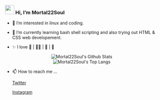 <!---stats credit  (https://github.com/anuraghazra/github-readme-stats)--->

### <img src="https://raw.githubusercontent.com/iampavangandhi/iampavangandhi/master/gifs/Hi.gif" width="30"> Hi, I’m Mortal22Soul
- 👀 I’m interested in linux and coding.
 
- 🌱 I’m currently learning bash shell scripting and also trying out HTML & CSS web developement.
<!--- - 💞️ I’m looking to collaborate on ... --->
- ✨ I love 🥋 | 🏊‍♂️ | 📖 | 📸

<p align="center">
    <img alt="Mortal22Soul's Github Stats" src="https://github-readme-stats.vercel.app/api?username=Mortal22Soul&show_icons=true&hide_border=true&count_private=true&bg_color=161320&text_color=D9E0EE&icon_color=DDB6F2&title_color=96CDFB" />
    <br>
    <img alt="Mortal22Soul's Top Langs" src="https://github-readme-stats.vercel.app/api/top-langs/?username=Mortal22Soul&layout=compact&bg_color=161320&text_color=D9E0EE&icon_color=DDB6F2&title_color=96CDFB" />
</p>

- 📫 How to reach me ...

  <a href="https://twitter.com/mortal22soul" target="_blank" rel="noopener noreferrer">Twitter</a>
  
  <a href="https://www.instagram.com/mortal22soul/">Instagram</a>

<!--![](https://visitor-badge.glitch.me/badge?page_id=Mortal22Soul.Mortal22Soul)-->

<!---
Mortal22Soul/Mortal22Soul is a ✨ special ✨ repository because its `README.md` (this file) appears on your GitHub profile.
You can click the Preview link to take a look at your changes.
--->
